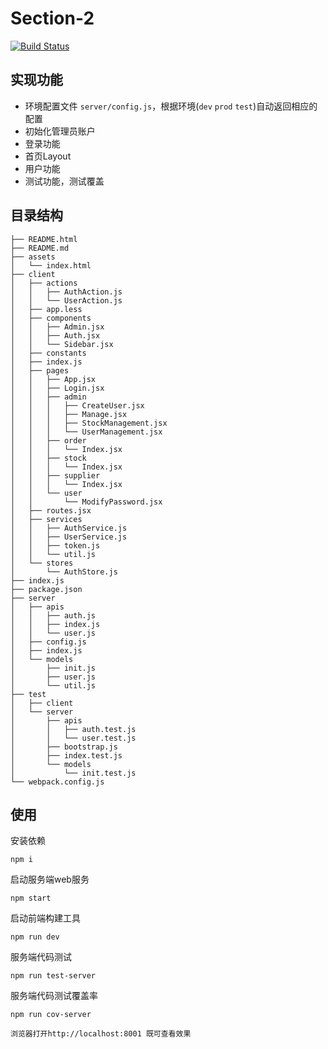 # Section-2

[![Build Status](https://travis-ci.org/iamcc/study-koa-react-webpack.svg)](https://travis-ci.org/iamcc/study-koa-react-webpack)

## 实现功能
- 环境配置文件 `server/config.js`，根据环境(`dev` `prod` `test`)自动返回相应的配置
- 初始化管理员账户
- 登录功能
- 首页Layout
- 用户功能
- 测试功能，测试覆盖

## 目录结构
```
├── README.html
├── README.md
├── assets
│   └── index.html
├── client
│   ├── actions
│   │   ├── AuthAction.js
│   │   └── UserAction.js
│   ├── app.less
│   ├── components
│   │   ├── Admin.jsx
│   │   ├── Auth.jsx
│   │   └── Sidebar.jsx
│   ├── constants
│   ├── index.js
│   ├── pages
│   │   ├── App.jsx
│   │   ├── Login.jsx
│   │   ├── admin
│   │   │   ├── CreateUser.jsx
│   │   │   ├── Manage.jsx
│   │   │   ├── StockManagement.jsx
│   │   │   └── UserManagement.jsx
│   │   ├── order
│   │   │   └── Index.jsx
│   │   ├── stock
│   │   │   └── Index.jsx
│   │   ├── supplier
│   │   │   └── Index.jsx
│   │   └── user
│   │       └── ModifyPassword.jsx
│   ├── routes.jsx
│   ├── services
│   │   ├── AuthService.js
│   │   ├── UserService.js
│   │   ├── token.js
│   │   └── util.js
│   └── stores
│       └── AuthStore.js
├── index.js
├── package.json
├── server
│   ├── apis
│   │   ├── auth.js
│   │   ├── index.js
│   │   └── user.js
│   ├── config.js
│   ├── index.js
│   └── models
│       ├── init.js
│       ├── user.js
│       └── util.js
├── test
│   ├── client
│   └── server
│       ├── apis
│       │   ├── auth.test.js
│       │   └── user.test.js
│       ├── bootstrap.js
│       ├── index.test.js
│       └── models
│           └── init.test.js
└── webpack.config.js
```

## 使用
安装依赖
```
npm i
```

启动服务端web服务
```
npm start
```

启动前端构建工具
```
npm run dev
```

服务端代码测试
```
npm run test-server
```

服务端代码测试覆盖率
```
npm run cov-server
```

```
浏览器打开http://localhost:8001 既可查看效果
```